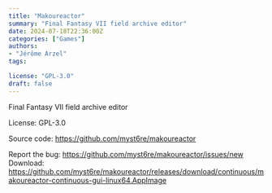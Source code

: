 ```yaml
---
title: "Makoureactor"
summary: "Final Fantasy VII field archive editor"
date: 2024-07-18T22:36:00Z
categories: ["Games"]
authors:
- "Jérôme Arzel"
tags: 

license: "GPL-3.0"
draft: false
---
```


Final Fantasy VII field archive editor

License: GPL-3.0

Source code: <https://github.com/myst6re/makoureactor>

Report the bug: <https://github.com/myst6re/makoureactor/issues/new>  
Download: <https://github.com/myst6re/makoureactor/releases/download/continuous/makoureactor-continuous-gui-linux64.AppImage>
